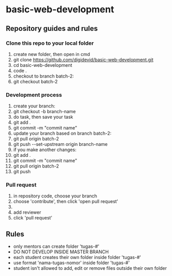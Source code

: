 # basic-web-development

## Repository guides and rules

### Clone this repo to your local folder

1. create new folder, then open in cmd
2. git clone https://github.com/digidevid/basic-web-development.git
3. cd basic-web-development
4. code .
5. checkout to branch batch-2:
6. git checkout batch-2

### Development process

1. create your branch:
2. git checkout -b branch-name
3. do task, then save your task
4. git add .
5. git commit -m "commit name"
6. update your branch based on branch batch-2:
7. git pull origin batch-2
8. git push --set-upstream origin branch-name <!-- the next push you only need to type 'git push' -->
9. if you make another changes:
10. git add .
11. git commit -m "commit name"
12. git pull origin batch-2
13. git push

### Pull request

1. in repository code, choose your branch
2. choose 'contribute', then click 'open pull request'
3.
4. add reviewer
5. click 'pull request'

## Rules

- only mentors can create folder 'tugas-#'
- DO NOT DEVELOP INSIDE MASTER BRANCH
- each student creates their own folder inside folder 'tugas-#'
- use format 'nama-tugas-nomor' inside folder 'tugas-#'
- student isn't allowed to add, edit or remove files outside their own folder
